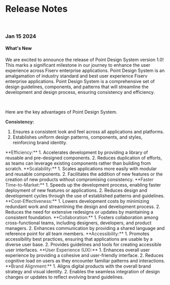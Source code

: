 # Release Notes

</br>

### Jan 15 2024

#### What's New

We are excited to announce the release of Point Design System version 1.0! This marks a significant milestone in our journey to enhance the user experience across Fiserv enterprise applications. Point Design System is an amalgamation of industry standard and best user experience Fiserv enterprise applications. Point Design System is a comprehensive set of design guidelines, components, and patterns that will streamline the development and design process, ensuring consistency and efficiency.

</br>

Here are the key advantages of Point Design System.

<span style="color:#333333">**Consistency:** </span><br>
1. Ensures a consistent look and feel across all applications and platforms.
2. Establishes uniform design patterns, components, and styles, reinforcing brand identity.

<span style="color:#333333">
**Efficiency:**
</span>
1. Accelerates development by providing a library of reusable and pre-designed components.
2. Reduces duplication of efforts, as teams can leverage existing components rather than building from scratch.

<span style="color:#333333">
**Scalability:**
</span>
1. Scales applications more easily with modular and reusable components.
2. Facilitates the addition of new features or the creation of new products without compromising consistency.

<span style="color:#333333">
**Faster Time-to-Market:**
</span>
1. Speeds up the development process, enabling faster deployment of new features or applications.
2. Reduces design and development cycles through the use of established patterns and guidelines.

<span style="color:#333333">
**Cost-Effectiveness:**
</span>
1. Lowers development costs by minimizing redundant work and streamlining the design and development process.
2. Reduces the need for extensive redesigns or updates by maintaining a consistent foundation.

<span style="color:#333333">
**Collaboration:**
</span>
1. Fosters collaboration among cross-functional teams, including designers, developers, and product managers.
2. Enhances communication by providing a shared language and reference point for all team members.

<span style="color:#333333">
**Accessibility:**
</span>
1. Promotes accessibility best practices, ensuring that applications are usable by a diverse user base.
2. Provides guidelines and tools for creating accessible user interfaces.

<span style="color:#333333">
**User Experience (UX):**
</span>
1. Enhances overall user experience by providing a cohesive and user-friendly interface.
2. Reduces cognitive load on users as they encounter familiar patterns and interactions.

<span style="color:#333333">
**Brand Alignment:**
</span>
1. Aligns digital products with the overall brand strategy and visual identity.
2. Enables the seamless integration of design changes or updates to reflect evolving brand guidelines.
